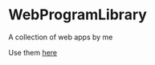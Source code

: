 # WebProgramLibrary
A collection of web apps by me

Use them [here](https://mrwatermelon99.github.io/WebProgramLibrary/docs)
